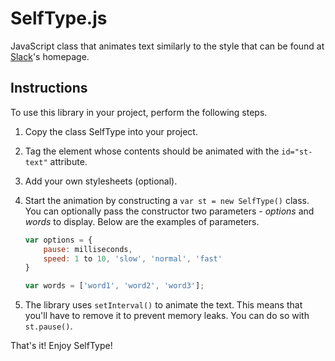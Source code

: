 # SelfType.js

JavaScript class that animates text similarly to the style that can be found at [Slack][]'s homepage.

## Instructions

To use this library in your project, perform the following steps.

1. Copy the class SelfType into your project.
2. Tag the element whose contents should be animated with the `id="st-text"` attribute.
3. Add your own stylesheets (optional).
4. Start the animation by constructing a `var st = new SelfType()` class. You can optionally pass the constructor two parameters - *options* and *words* to display. Below are the examples of parameters.
	```javascript
	var options = {
		pause: milliseconds,
		speed: 1 to 10, 'slow', 'normal', 'fast'
	}
	```

	```javascript
	var words = ['word1', 'word2', 'word3'];
	```
5. The library uses `setInterval()` to animate the text. This means that you'll have to remove it to prevent memory leaks. You can do so with `st.pause()`.

That's it! Enjoy SelfType!

[slack]: http://slack.com "Slack's Homepage"